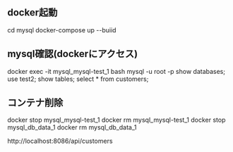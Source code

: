 ## docker起動
cd mysql
docker-compose up --buiid

## mysql確認(dockerにアクセス)
docker exec -it mysql_mysql-test_1 bash
mysql -u root -p
show databases;
use test2;
show tables;
select * from customers;

## コンテナ削除
docker stop mysql_mysql-test_1
docker rm mysql_mysql-test_1
docker stop mysql_db_data_1
docker rm mysql_db_data_1


http://localhost:8086/api/customers